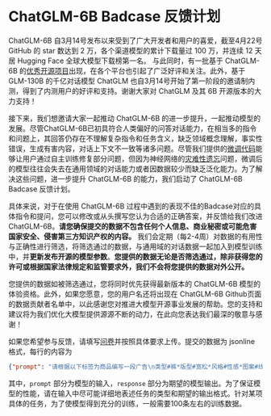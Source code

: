 # ChatGLM-6B Badcase 反馈计划
ChatGLM-6B 自3月14号发布以来受到了广大开发者和用户的喜爱，截至4月22号 GitHub 的 star 数达到 2 万，各个渠道模型的累计下载量过 100 万，并连续 12 天居 Hugging Face 全球大模型下载榜第一名。 与此同时，有一批基于 ChatGLM-6B 的[优秀开源项目](https://github.com/THUDM/ChatGLM-6B)出现，在各个平台也引起了广泛好评和关注。此外，基于 GLM-130B 的千亿对话模型 ChatGLM 也自3月14号开始了第一阶段的邀请制内测，得到了内测用户的好评和支持。谢谢大家对 ChatGLM 及其 6B 开源版本的大力支持！

接下来，我们想邀请大家一起推动 ChatGLM-6B 的进一步提升，一起推动模型的发展。尽管ChatGLM-6B已初具符合人类偏好的问答对话能力，在相当多的指令和问题上，其回答仍存在不理解复杂指令和任务含义，缺乏领域概念理解，事实性错误，生成有害内容，对话上下文不一致等诸多问题。尽管我们提供的[微调代码](https://github.com/THUDM/ChatGLM-6B/tree/main/ptuning)能够让用户通过自主训练修复部分问题，但因为神经网络的[灾难性遗忘](https://picture.iczhiku.com/weixin/message1587593113355.html)问题，微调后的模型往往会失去在通用领域的对话能力或者因数据较少而缺乏泛化能力。为了解决这些问题，进一步提升 ChatGLM-6B 的能力，我们启动了 ChatGLM-6B Badcase 反馈计划。

具体来说，对于在使用 ChatGLM-6B 过程中遇到的表现不佳的Badcase对应的具体指令和提问，您可以修改或从头撰写您认为合适的正确答案，并反馈给我们改进 ChatGLM-6B。**请您确保提交的数据不包含任何个人信息、商业秘密或可能危害国家安全、侵害第三方知识产权的内容。** 我们会定期（每2-4周）对数据的有用性与正确性进行筛选，将筛选通过的数据，与通用域的对话数据一起加入到模型训练中，并**更新发布开源的模型参数**。**您提供的数据无论是否筛选通过，除非获得您的许可或根据国家法律规定和监管要求外，我们不会将您提供的数据对外公开。**

您提供的数据如被筛选通过，您将同时优先获得最新版本的 ChatGLM-6B 模型的体验资格。此外，如果您愿意，您的用户名还将出现在 ChatGLM-6B Github页面的数据贡献者名单中，以此感谢您对推进大模型开源事业发展的帮助。您的支持和建议将为我们优化大模型提供源源不断的动力，在此向您表达我们最深的敬意与感谢！

如果您希望参与反馈，请填写[问卷](https://www.wjx.cn/vm/rAoGx9X.aspx#)并按照具体要求上传。提交的数据为 jsonline 格式，每行的内容为
```json lines
{"prompt": "请根据以下标签为商品编写一段广告\n类型#裤*版型#宽松*风格#性感*图案#线条*裤型#阔腿x s裤", "response": "宽松的阔腿裤这两年真的吸粉不少，明星时尚达人的心头爱。毕竟好穿时尚，谁都能穿出腿长2米的效果宽松的裤腿，当然是遮肉小能手啊。上身随性自然不拘束，面料亲肤舒适贴身体验感棒棒哒。系带部分增加设计看点，还让单品的设计感更强。腿部线条若隐若现的，性感撩人。颜色敲温柔的，与裤子本身所呈现的风格有点反差萌。"}
```
其中，`prompt` 部分为模型的输入，`response` 部分为期望的模型输出。为了保证模型的性能，请在输入中尽可能详细地表述任务的类型和期望的输出格式。针对某项具体的任务，为了使模型得到充分的训练，一般需要100条左右的训练数据。
